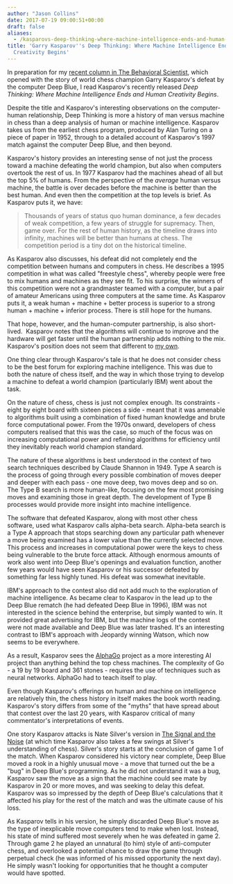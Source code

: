 ```yaml
---
author: "Jason Collins"
date: 2017-07-19 09:00:51+00:00
draft: false
aliases:
  - /kasparovs-deep-thinking-where-machine-intelligence-ends-and-human-creativity-begins
title: 'Garry Kasparov''s Deep Thinking: Where Machine Intelligence Ends and Human
  Creativity Begins'
---
```


In preparation for my [recent column in The Behavioral Scientist](http://behavioralscientist.org/dont-touch-computer/), which opened with the story of world chess champion Garry Kasparov's defeat by the computer Deep Blue, I read Kasparov's recently released *Deep Thinking: Where Machine Intelligence Ends and Human Creativity Begins*.

Despite the title and Kasparov's interesting observations on the computer-human relationship, Deep Thinking is more a history of man versus machine in chess than a deep analysis of human or machine intelligence. Kasparov takes us from the earliest chess program, produced by Alan Turing on a piece of paper in 1952, through to a detailed account of Kasparov's 1997 match against the computer Deep Blue, and then beyond.

Kasparov's history provides an interesting sense of not just the process toward a machine defeating the world champion, but also when computers overtook the rest of us. In 1977 Kasparov had the machines ahead of all but the top 5% of humans. From the perspective of the _average_ human versus machine, the battle is over decades before the machine is better than the best human. And even then the competition at the top levels is brief. As Kasparov puts it, we have:



<blockquote>Thousands of years of status quo human dominance, a few decades of weak competition, a few years of struggle for supremacy. Then, game over. For the rest of human history, as the timeline draws into infinity, machines will be better than humans at chess. The competition period is a tiny dot on the historical timeline.</blockquote>



As Kasparov also discusses, his defeat did not completely end the competition between humans and computers in chess. He describes a 1995 competition in what was called "freestyle chess", whereby people were free to mix humans and machines as they see fit. To his surprise, the winners of this competition were not a grandmaster teamed with a computer, but a pair of amateur Americans using three computers at the same time. As Kasparov puts it, a weak human + machine + better process is superior to a strong human + machine + inferior process. There is still hope for the humans.

That hope, however, and the human-computer partnership, is also short-lived.  Kasparov notes that the algorithms will continue to improve and the hardware will get faster until the human partnership adds nothing to the mix. Kasparov's position does not seem that different to [my own](http://behavioralscientist.org/dont-touch-computer/).

One thing clear through Kasparov's tale is that he does not consider chess to be the best forum for exploring machine intelligence. This was due to both the nature of chess itself, and the way in which those trying to develop a machine to defeat a world champion (particularly IBM) went about the task.

On the nature of chess, chess is just not complex enough. Its constraints - eight by eight board with sixteen pieces a side - meant that it was amenable to algorithms built using a combination of fixed human knowledge and brute force computational power. From the 1970s onward, developers of chess computers realised that this was the case, so much of the focus was on increasing computational power and refining algorithms for efficiency until they inevitably reach world champion standard.

The nature of these algorithms is best understood in the context of two search techniques described by Claude Shannon in 1949. Type A search is the process of going through every possible combination of moves deeper and deeper with each pass - one move deep, two moves deep and so on. The Type B search is more human-like, focusing on the few most promising moves and examining those in great depth. The development of Type B processes would provide more insight into machine intelligence.

The software that defeated Kasparov, along with most other chess software, used what Kasparov calls alpha-beta search. Alpha-beta search is a Type A approach that stops searching down any particular path whenever a move being examined has a lower value than the currently selected move. This process and increases in computational power were the keys to chess being vulnerable to the brute force attack. Although enormous amounts of work also went into Deep Blue's openings and evaluation function, another few years would have seen Kasparov or his successor defeated by something far less highly tuned. His defeat was somewhat inevitable.

IBM's approach to the contest also did not add much to the exploration of machine intelligence. As became clear to Kasparov in the lead up to the Deep Blue rematch (he had defeated Deep Blue in 1996), IBM was not interested in the science behind the enterprise, but simply wanted to win. It provided great advertising for IBM, but the machine logs of the contest were not made available and Deep Blue was later trashed. It's an interesting contrast to IBM's approach with Jeopardy winning Watson, which now seems to be everywhere.

As a result, Kasparov sees the [AlphaGo](https://en.wikipedia.org/wiki/AlphaGo) project as a more interesting AI project than anything behind the top chess machines. The complexity of Go - a 19 by 19 board and 361 stones - requires the use of techniques such as neural networks. AlphaGo had to teach itself to play.

Even though Kasparov's offerings on human and machine on intelligence are relatively thin, the chess history in itself makes the book worth reading. Kasparov's story differs from some of the "myths" that have spread about that contest over the last 20 years, with Kasparov critical of many commentator's interpretations of events.

One story Kasparov attacks is Nate Silver's version in [The Signal and the Noise](https://www.jasoncollins.blog/silvers-the-signal-and-the-noise/) (at which time Kasparov also takes a few swings at Silver's understanding of chess). Silver's story starts at the conclusion of game 1 of the match. When Kasparov considered his victory near complete, Deep Blue moved a rook in a highly unusual move - a move that turned out the be a "bug" in Deep Blue's programming. As he did not understand it was a bug, Kasparov saw the move as a sign that the machine could see mate by Kasparov in 20 or more moves, and was seeking to delay this defeat. Kasparov was so impressed by the depth of Deep Blue's calculations that it affected his play for the rest of the match and was the ultimate cause of his loss.

As Kasparov tells in his version, he simply discarded Deep Blue's move as the type of inexplicable move computers tend to make when lost. Instead, his state of mind suffered most severely when he was defeated in game 2. Through game 2 he played an unnatural (to him) style of anti-computer chess, and overlooked a potential chance to draw the game through perpetual check (he was informed of his missed opportunity the next day). He simply wasn't looking for opportunities that he thought a computer would have spotted.
